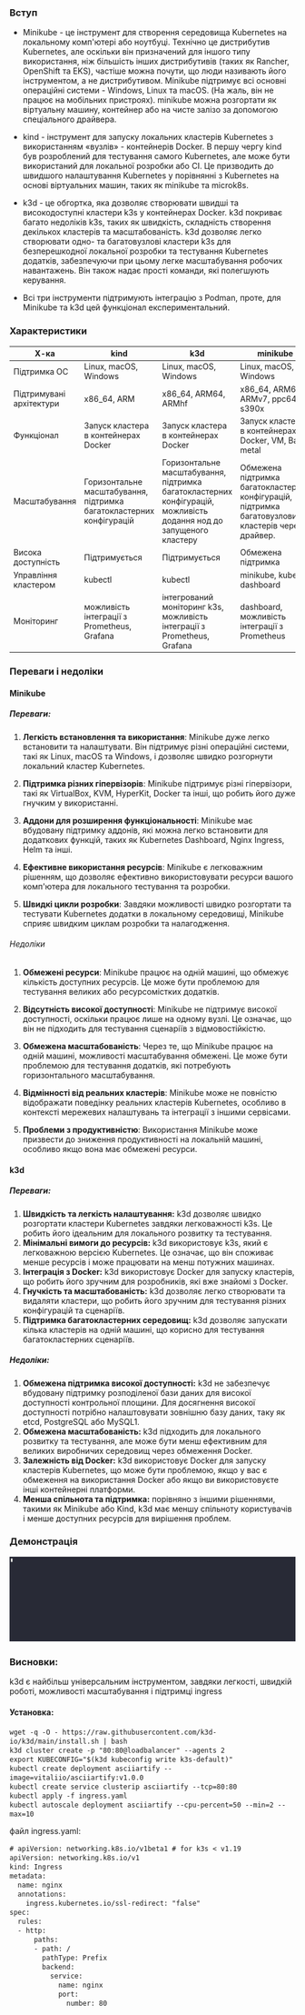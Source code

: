 ### Вступ

- Minikube - це інструмент для створення середовища Kubernetes на локальному комп'ютері або ноутбуці. Технічно це дистрибутив Kubernetes, але оскільки він призначений для іншого типу використання, ніж більшість інших дистрибутивів 
(таких як Rancher, OpenShift та EKS), частіше можна почути, що люди називають його інструментом, а не дистрибутивом. Minikube підтримує всі основні операційні системи - Windows, Linux та macOS. (На жаль, він не працює на мобільних пристроях). minikube можна розгортати як віртуальну машину, контейнер або на чисте залізо за допомогою спеціального драйвера.

- kind - інструмент для запуску локальних кластерів Kubernetes з використанням «вузлів» - контейнерів Docker. В першу чергу kind був розроблений для тестування самого Kubernetes, але може бути використаний для локальної розробки або CI. Це призводить до швидшого налаштування Kubernetes у порівнянні з Kubernetes на основі віртуальних машин, таких як minikube та microk8s.

- k3d - це обгортка, яка дозволяє створювати швидші та високодоступні кластери k3s у контейнерах Docker. k3d покриває багато недоліків k3s, таких як швидкість, складність створення декількох кластерів та масштабованість.  k3d дозволяє легко створювати одно- та багатовузлові кластери k3s для безперешкодної локальної розробки та тестування Kubernetes додатків, забезпечуючи при цьому легке масштабування робочих навантажень. Він також надає прості команди, які полегшують керування.

- Всі три інструменти підтримують інтеграцію з Podman, проте, для Minikube та k3d цей функціонал експериментальний. 

### Характеристики
                    
Х-ка  | kind | k3d | minikube
------------- | ------------- |------------- | ------------- 
Підтримка ОС  | Linux, macOS, Windows  | Linux, macOS, Windows  | Linux, macOS, Windows
Підтримувані архітектури  | x86_64, ARM  | x86_64, ARM64, ARMhf  | x86_64, ARM64, ARMv7, ppc64, s390x
Функціонал  | Запуск кластера в контейнерах Docker  | Запуск кластера в контейнерах Docker  | Запуск кластера в контейнерах Docker, VM, Bare metal
Масштабування  | Горизонтальне масштабування, підтримка багатокластерних конфігурацій  | Горизонтальне масштабування, підтримка багатокластерних конфігурацій, можливість додання нод до запущеного кластеру  | Обмежена підтримка багатокластерних конфігурацій, підтримка багатовузлових кластерів через драйвер.
Висока доступність  | Підтримується  | Підтримується  | Обмежена підтримка
Управління кластером | kubectl | kubectl | minikube, kubectl, dashboard
Моніторинг | можливість інтеграції з Prometheus, Grafana | інтегрований моніторинг k3s, можливість інтеграції з Prometheus, Grafana | dashboard, можливість інтеграції з Prometheus

### Переваги і недоліки

#### Minikube
##### Переваги:

1. **Легкість встановлення та використання**: Minikube дуже легко встановити та налаштувати. Він підтримує різні операційні системи, такі як Linux, macOS та Windows, і дозволяє швидко розгорнути локальний кластер Kubernetes.

2. **Підтримка різних гіпервізорів**: Minikube підтримує різні гіпервізори, такі як VirtualBox, KVM, HyperKit, Docker та інші, що робить його дуже гнучким у використанні.

3. **Аддони для розширення функціональності**: Minikube має вбудовану підтримку аддонів, які можна легко встановити для додаткових функцій, таких як Kubernetes Dashboard, Nginx Ingress, Helm та інші.

4. **Ефективне використання ресурсів**: Minikube є легковажним рішенням, що дозволяє ефективно використовувати ресурси вашого комп'ютера для локального тестування та розробки.

5. **Швидкі цикли розробки**: Завдяки можливості швидко розгортати та тестувати Kubernetes додатки в локальному середовищі, Minikube сприяє швидким циклам розробки та налагодження.

###### Недоліки

1. **Обмежені ресурси**: Minikube працює на одній машині, що обмежує кількість доступних ресурсів. Це може бути проблемою для тестування великих або ресурсомістких додатків.

2. **Відсутність високої доступності**: Minikube не підтримує високої доступності, оскільки працює лише на одному вузлі. Це означає, що він не підходить для тестування сценаріїв з відмовостійкістю.

3. **Обмежена масштабованість**: Через те, що Minikube працює на одній машині, можливості масштабування обмежені. Це може бути проблемою для тестування додатків, які потребують горизонтального масштабування.

4. **Відмінності від реальних кластерів**: Minikube може не повністю відображати поведінку реальних кластерів Kubernetes, особливо в контексті мережевих налаштувань та інтеграції з іншими сервісами.

5. **Проблеми з продуктивністю**: Використання Minikube може призвести до зниження продуктивності на локальній машині, особливо якщо вона має обмежені ресурси.


#### k3d
##### Переваги:
1. **Швидкість та легкість налаштування:** k3d дозволяє швидко розгортати кластери Kubernetes завдяки легковажності k3s. Це робить його ідеальним для локального розвитку та тестування.
2. **Мінімальні вимоги до ресурсів:** k3d використовує k3s, який є легковажною версією Kubernetes. Це означає, що він споживає менше ресурсів і може працювати на менш потужних машинах.
3. **Інтеграція з Docker:** k3d використовує Docker для запуску кластерів, що робить його зручним для розробників, які вже знайомі з Docker.
4. **Гнучкість та масштабованість:** k3d дозволяє легко створювати та видаляти кластери, що робить його зручним для тестування різних конфігурацій та сценаріїв.
5. **Підтримка багатокластерних середовищ:** k3d дозволяє запускати кілька кластерів на одній машині, що корисно для тестування багатокластерних сценаріїв.

##### Недоліки:
1. **Обмежена підтримка високої доступності:** k3d не забезпечує вбудовану підтримку розподіленої бази даних для високої доступності контрольної площини. Для досягнення високої доступності потрібно налаштовувати зовнішню базу даних, таку як etcd, PostgreSQL або MySQL1.
2. **Обмежена масштабованість:** k3d підходить для локального розвитку та тестування, але може бути менш ефективним для великих виробничих середовищ через обмеження Docker.
3. **Залежність від Docker:** k3d використовує Docker для запуску кластерів Kubernetes, що може бути проблемою, якщо у вас є обмеження на використання Docker або якщо ви використовуєте інші контейнерні платформи.
4. **Менша спільнота та підтримка:** порівняно з іншими рішеннями, такими як Minikube або Kind, k3d має меншу спільноту користувачів і менше доступних ресурсів для вирішення проблем.

### Демонстрація
![demo](https://github.com/vitali-o/AsciiArtify/blob/main/demo.gif?raw=true)

### Висновки:
k3d є найбільш універсальним інструментом, завдяки легкості, швидкій роботі, можливості масштабування і підтримці ingress

#### Установка:
```
wget -q -O - https://raw.githubusercontent.com/k3d-io/k3d/main/install.sh | bash
k3d cluster create -p "80:80@loadbalancer" --agents 2
export KUBECONFIG="$(k3d kubeconfig write k3s-default)"
kubectl create deployment asciiartify --image=vitaliio/asciiartify:v1.0.0
kubectl create service clusterip asciiartify --tcp=80:80
kubectl apply -f ingress.yaml
kubectl autoscale deployment asciiartify --cpu-percent=50 --min=2 --max=10
```

файл ingress.yaml:

```
# apiVersion: networking.k8s.io/v1beta1 # for k3s < v1.19
apiVersion: networking.k8s.io/v1
kind: Ingress
metadata:
  name: nginx
  annotations:
    ingress.kubernetes.io/ssl-redirect: "false"
spec:
  rules:
  - http:
      paths:
      - path: /
        pathType: Prefix
        backend:
          service:
            name: nginx
            port:
              number: 80
```
